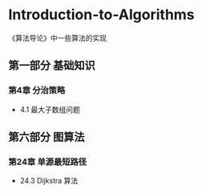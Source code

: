 # Introduction-to-Algorithms

《算法导论》中一些算法的实现

## 第一部分  基础知识

### 第4章  分治策略

- 4.1  最大子数组问题

## 第六部分  图算法

### 第24章  单源最短路径

- 24.3  Dijkstra 算法